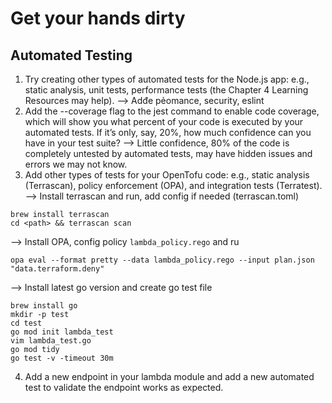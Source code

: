 # Get your hands dirty
## Automated Testing
1. Try creating other types of automated tests for the Node.js app: e.g., static analysis, unit tests, performance tests (the Chapter 4 Learning Resources may help).
--> Adđe pẻomance, security, eslint
2. Add the --coverage flag to the jest command to enable code coverage, which will show you what percent of your code is executed by your automated tests. If it’s only, say, 20%, how much confidence can you have in your test suite?
--> Little confidence, 80% of the code is completely untested by automated tests, may have hidden issues and errors we may not know.
3. Add other types of tests for your OpenTofu code: e.g., static analysis (Terrascan), policy enforcement (OPA), and integration tests (Terratest).
--> Install terrascan and run, add config if needed (terrascan.toml)
```
brew install terrascan
cd <path> && terrascan scan
```
--> Install OPA, config policy `lambda_policy.rego` and ru
```
opa eval --format pretty --data lambda_policy.rego --input plan.json "data.terraform.deny"
```
--> Install latest go version and create go test file
```
brew install go
mkdir -p test
cd test
go mod init lambda_test
vim lambda_test.go
go mod tidy
go test -v -timeout 30m
```
4. Add a new endpoint in your lambda module and add a new automated test to validate the endpoint works as expected.
